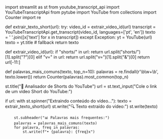 import streamlit as st
from youtube_transcript_api import YouTubeTranscriptApi
from pytube import YouTube
from collections import Counter
import re

def extrair_texto_short(url):
    try:
        video_id = extrair_video_id(url)
        transcript = YouTubeTranscriptApi.get_transcript(video_id, languages=['pt', 'en'])
        texto = ' '.join([x['text'] for x in transcript])
    except Exception:
        yt = YouTube(url)
        texto = yt.title  # fallback
    return texto

def extrair_video_id(url):
    if "shorts/" in url:
        return url.split("shorts/")[1].split("?")[0]
    elif "v=" in url:
        return url.split("v=")[1].split("&")[0]
    return url[-11:]

def palavras_mais_comuns(texto, top_n=10):
    palavras = re.findall(r'\b\w+\b', texto.lower())
    return Counter(palavras).most_common(top_n)

st.title("🧠 Analisador de Shorts do YouTube")
url = st.text_input("Cole o link de um vídeo Short do YouTube:")

if url:
    with st.spinner("Extraindo conteúdo do vídeo..."):
        texto = extrair_texto_short(url)
        st.write("🔍 Texto extraído do vídeo:")
        st.write(texto)

        st.subheader("📊 Palavras mais frequentes:")
        palavras = palavras_mais_comuns(texto)
        for palavra, freq in palavras:
            st.write(f"• {palavra}: {freq}x")
